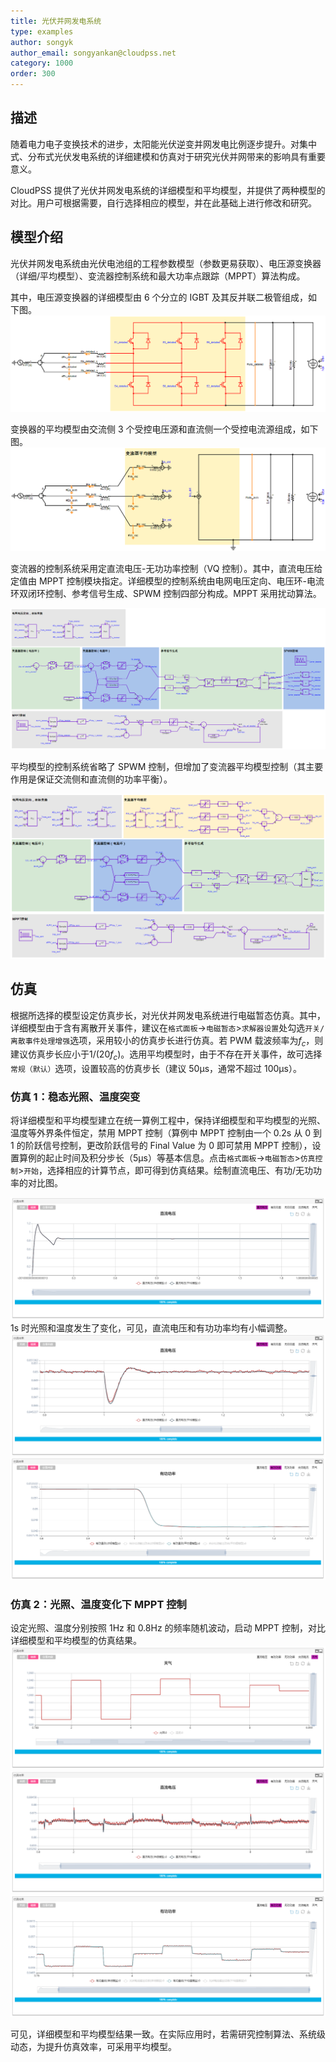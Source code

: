 ```yaml
---
title: 光伏并网发电系统
type: examples
author: songyk
author_email: songyankan@cloudpss.net
category: 1000
order: 300
---
```


## 描述

随着电力电子变换技术的进步，太阳能光伏逆变并网发电比例逐步提升。对集中式、分布式光伏发电系统的详细建模和仿真对于研究光伏并网带来的影响具有重要意义。

CloudPSS 提供了光伏并网发电系统的详细模型和平均模型，并提供了两种模型的对比。用户可根据需要，自行选择相应的模型，并在此基础上进行修改和研究。

## 模型介绍

光伏并网发电系统由光伏电池组的工程参数模型（参数更易获取）、电压源变换器（详细/平均模型）、变流器控制系统和最大功率点跟踪（MPPT）算法构成。

其中，电压源变换器的详细模型由 6 个分立的 IGBT 及其反并联二极管组成，如下图。
![详细模型](PVsystem/PVsystem.png)

变换器的平均模型由交流侧 3 个受控电压源和直流侧一个受控电流源组成，如下图。
![平均模型](PVsystem/PVsystem_avm.png)

变流器的控制系统采用定直流电压-无功功率控制（VQ 控制）。其中，直流电压给定值由 MPPT 控制模块指定。详细模型的控制系统由电网电压定向、电压环-电流环双闭环控制、参考信号生成、SPWM 控制四部分构成。MPPT 采用扰动算法。

![详细模型控制系统](PVsystem/PVsystem_ctrl.png)

平均模型的控制系统省略了 SPWM 控制，但增加了变流器平均模型控制（其主要作用是保证交流侧和直流侧的功率平衡）。

![平均模型控制系统](PVsystem/PVsystem_avm_ctrl.png)

## 仿真

根据所选择的模型设定仿真步长，对光伏并网发电系统进行电磁暂态仿真。其中，详细模型由于含有离散开关事件，建议在`格式面板`->`电磁暂态`>`求解器设置`处勾选`开关/离散事件处理增强`选项，采用较小的仿真步长进行仿真。若 PWM 载波频率为$f_c$，则建议仿真步长应小于$1/({20f_c})$。选用平均模型时，由于不存在开关事件，故可选择`常规（默认）`选项，设置较高的仿真步长（建议 50μs，通常不超过 100μs）。

### 仿真 1：稳态光照、温度突变

将详细模型和平均模型建立在统一算例工程中，保持详细模型和平均模型的光照、温度等外界条件恒定，禁用 MPPT 控制（算例中 MPPT 控制由一个 0.2s 从 0 到 1 的阶跃信号控制，更改阶跃信号的 Final Value 为 0 即可禁用 MPPT 控制），设置算例的起止时间及积分步长（5μs）等基本信息。点击`格式面板`->`电磁暂态`>`仿真控制`>`开始`，选择相应的计算节点，即可得到仿真结果。绘制直流电压、有功/无功功率的对比图。

![直流电压](PVsystem/PVsystem_udc.png)
1s 时光照和温度发生了变化，可见，直流电压和有功功率均有小幅调整。
![直流电压放大图](PVsystem/PVsystem_udc_zoom.png)
![有功功率](PVsystem/PVsystem_p.png)

### 仿真 2：光照、温度变化下 MPPT 控制

设定光照、温度分别按照 1Hz 和 0.8Hz 的频率随机波动，启动 MPPT 控制，对比详细模型和平均模型的仿真结果。
![光照变化](PVsystem/PVsystem_Radiation.png)
![直流电压](PVsystem/PVsystem_udc_sim2.png)
![直流电流](PVsystem/PVsystem_p_sim2.png)

可见，详细模型和平均模型结果一致。在实际应用时，若需研究控制算法、系统级动态，为提升仿真效率，可采用平均模型。
